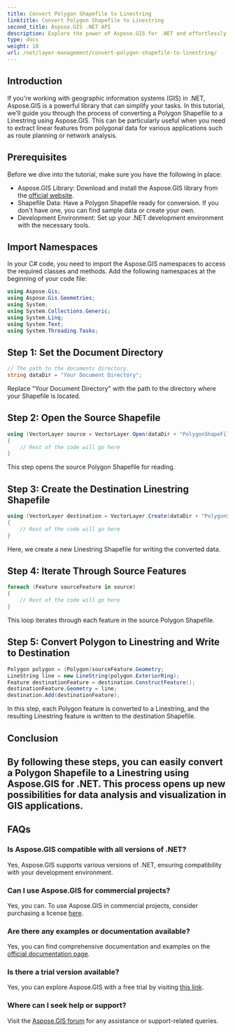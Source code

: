 ```yaml
---
title: Convert Polygon Shapefile to Linestring
linktitle: Convert Polygon Shapefile to Linestring
second_title: Aspose.GIS .NET API
description: Explore the power of Aspose.GIS for .NET and effortlessly convert Polygon Shapefiles to Linestrings. Boost your GIS development today!
type: docs
weight: 18
url: /net/layer-management/convert-polygon-shapefile-to-linestring/
---
```

## Introduction
If you're working with geographic information systems (GIS) in .NET, Aspose.GIS is a powerful library that can simplify your tasks. In this tutorial, we'll guide you through the process of converting a Polygon Shapefile to a Linestring using Aspose.GIS. This can be particularly useful when you need to extract linear features from polygonal data for various applications such as route planning or network analysis.
## Prerequisites
Before we dive into the tutorial, make sure you have the following in place:
- Aspose.GIS Library: Download and install the Aspose.GIS library from the [official website](https://releases.aspose.com/gis/net/).
- Shapefile Data: Have a Polygon Shapefile ready for conversion. If you don't have one, you can find sample data or create your own.
- Development Environment: Set up your .NET development environment with the necessary tools.
## Import Namespaces
In your C# code, you need to import the Aspose.GIS namespaces to access the required classes and methods. Add the following namespaces at the beginning of your code file:
```csharp
using Aspose.Gis;
using Aspose.Gis.Geometries;
using System;
using System.Collections.Generic;
using System.Linq;
using System.Text;
using System.Threading.Tasks;
```
## Step 1: Set the Document Directory
```csharp
// The path to the documents directory.
string dataDir = "Your Document Directory";
```
Replace "Your Document Directory" with the path to the directory where your Shapefile is located.
## Step 2: Open the Source Shapefile
```csharp
using (VectorLayer source = VectorLayer.Open(dataDir + "PolygonShapeFile.shp", Drivers.Shapefile))
{
    // Rest of the code will go here
}
```
This step opens the source Polygon Shapefile for reading.
## Step 3: Create the Destination Linestring Shapefile
```csharp
using (VectorLayer destination = VectorLayer.Create(dataDir + "PolygonShapeFileToLineShapeFile_out.shp", Drivers.Shapefile))
{
    // Rest of the code will go here
}
```
Here, we create a new Linestring Shapefile for writing the converted data.
## Step 4: Iterate Through Source Features
```csharp
foreach (Feature sourceFeature in source)
{
    // Rest of the code will go here
}
```
This loop iterates through each feature in the source Polygon Shapefile.
## Step 5: Convert Polygon to Linestring and Write to Destination
```csharp
Polygon polygon = (Polygon)sourceFeature.Geometry;
LineString line = new LineString(polygon.ExteriorRing);
Feature destinationFeature = destination.ConstructFeature();
destinationFeature.Geometry = line;
destination.Add(destinationFeature);
```
In this step, each Polygon feature is converted to a Linestring, and the resulting Linestring feature is written to the destination Shapefile.
## Conclusion
By following these steps, you can easily convert a Polygon Shapefile to a Linestring using Aspose.GIS for .NET. This process opens up new possibilities for data analysis and visualization in GIS applications.
---
## FAQs
### Is Aspose.GIS compatible with all versions of .NET?
Yes, Aspose.GIS supports various versions of .NET, ensuring compatibility with your development environment.
### Can I use Aspose.GIS for commercial projects?
Yes, you can. To use Aspose.GIS in commercial projects, consider purchasing a license [here](https://purchase.aspose.com/buy).
### Are there any examples or documentation available?
Yes, you can find comprehensive documentation and examples on the [official documentation page](https://reference.aspose.com/gis/net/).
### Is there a trial version available?
Yes, you can explore Aspose.GIS with a free trial by visiting [this link](https://releases.aspose.com/).
### Where can I seek help or support?
Visit the [Aspose.GIS forum](https://forum.aspose.com/c/gis/33) for any assistance or support-related queries.
